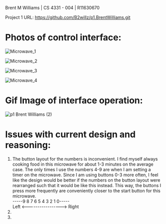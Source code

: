 Brent M Williams | CS 4331 - 004 | R11630670

Project 1 URL: https://github.com/B2willz/p1.BrentWilliams.git

# Photos of control interface:

![Microwave_1](https://user-images.githubusercontent.com/55467685/108459988-47e9ac80-723d-11eb-956e-46e6f172bce0.jpg)

![Microwave_2](https://user-images.githubusercontent.com/55467685/108460046-6d76b600-723d-11eb-9e44-67ed240a8fbd.jpg)

![Microwave_3](https://user-images.githubusercontent.com/55467685/108460050-6fd91000-723d-11eb-935f-049ca8fbdbb6.jpg)

![Microwave_4](https://user-images.githubusercontent.com/55467685/108460057-723b6a00-723d-11eb-9eea-1941caccd66e.jpg)


# Gif Image of interface operation:

![p1 Brent Williams (2)](https://user-images.githubusercontent.com/55467685/108638984-a68a7280-7457-11eb-83db-db82eb548b78.gif)



# Issues with current design and reasoning:
   1. The button layout for the numbers is inconvenient. I find myself always cooking food in this microwave for about 1-3 minutes on the average case. The only times I use the         numbers 4-9 are when I am setting a timer on the microwave. Since I am using buttons 0-3 more often, I feel like the design would be better if the numbers on the button           layout were rearranged such that it would be like this instead. This way, the buttons I press more frequently are conveniently closer to the start button for this                 microwave.\
                              -----9 8 7 6 5 4 3 2 1 0----- \
                         Left <-----------------> Right
   2. 
   3. 


